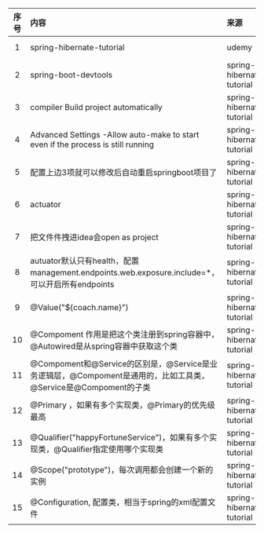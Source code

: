 | 序号 | 内容                                                                                 | 来源                        | 备注                                                      | 类型     |
|:--:|:-----------------------------------------------------------------------------------|:--------------------------|:--------------------------------------------------------|:-------|
| 1  | spring-hibernate-tutorial                                                          | udemy                     | https://www.udemy.com/course/spring-hibernate-tutorial/ | course |
| 2  | spring-boot-devtools                                                               | spring-hibernate-tutorial |                                                         | tip    |
| 3  | compiler Build project automatically                                               | spring-hibernate-tutorial |                                                         | tip    |
| 4  | Advanced Settings -Allow auto-make to start even if the process is still running   | spring-hibernate-tutorial |                                                         | tip    |
| 5  | 配置上边3项就可以修改后自动重启springboot项目了                                                      | spring-hibernate-tutorial |                                                         | tip    |
| 6  | actuator                                                                           | spring-hibernate-tutorial | app监控                                                   | tip    |
| 7  | 把文件件拽进idea会open as project                                                         | spring-hibernate-tutorial |                                                         | tip    |
| 8  | autuator默认只有health，配置management.endpoints.web.exposure.include=*，可以开启所有endpoints   | spring-hibernate-tutorial |                                                         | tip    |
| 9  | @Value("${coach.name}")                                                            | spring-hibernate-tutorial |                                                         | tip    |
| 10 | @Compoment 作用是把这个类注册到spring容器中，@Autowired是从spring容器中获取这个类                          | spring-hibernate-tutorial |                                                         | tip    |
| 11 | @Compoment和@Service的区别是，@Service是业务逻辑层，@Compoment是通用的，比如工具类，@Service是@Compoment的子类 | spring-hibernate-tutorial |                                                         | tip    |
| 12 | @Primary ，如果有多个实现类，@Primary的优先级最高                                                  | spring-hibernate-tutorial |                                                         | tip    |
| 13 | @Qualifier("happyFortuneService")，如果有多个实现类，@Qualifier指定使用哪个实现类                     | spring-hibernate-tutorial |                                                         | tip    |
| 14 | @Scope("prototype")，每次调用都会创建一个新的实例                                                 | spring-hibernate-tutorial |                                                         | tip    |
| 15 | @Configuration, 配置类，相当于spring的xml配置文件                                              | spring-hibernate-tutorial |                                                         | tip    |
